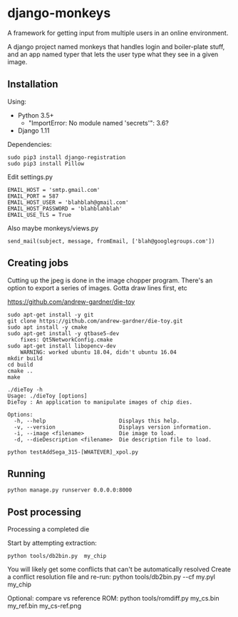 # django-monkeys
A framework for getting input from multiple users in an online environment.

A django project named monkeys that handles login and boiler-plate stuff, 
and an app named typer that lets the user type what they see in a given image.


## Installation

Using:
  * Python 3.5+
    * "ImportError: No module named 'secrets'": 3.6?
  * Django 1.11


Dependencies:

```
sudo pip3 install django-registration
sudo pip3 install Pillow
```

Edit settings.py

```
EMAIL_HOST = 'smtp.gmail.com'
EMAIL_PORT = 587
EMAIL_HOST_USER = 'blahblah@gmail.com'
EMAIL_HOST_PASSWORD = 'blahblahblah'
EMAIL_USE_TLS = True
```

Also maybe monkeys/views.py

    send_mail(subject, message, fromEmail, ['blah@googlegroups.com'])


## Creating jobs

Cutting up the jpeg is done in the image chopper program. There's an option to export a series of images. Gotta draw lines first, etc

https://github.com/andrew-gardner/die-toy

```
sudo apt-get install -y git
git clone https://github.com/andrew-gardner/die-toy.git
sudo apt install -y cmake
sudo apt-get install -y qtbase5-dev
    fixes: Qt5NetworkConfig.cmake
sudo apt-get install libopencv-dev
    WARNING: worked ubuntu 18.04, didn't ubuntu 16.04
mkdir build
cd build
cmake ..
make

./dieToy -h
Usage: ./dieToy [options]
DieToy : An application to manipulate images of chip dies.

Options:
  -h, --help                       Displays this help.
  -v, --version                    Displays version information.
  -i, --image <filename>           Die image to load.
  -d, --dieDescription <filename>  Die description file to load.
```

```
python testAddSega_315-[WHATEVER]_xpol.py
```

## Running

    python manage.py runserver 0.0.0.0:8000

## Post processing

Processing a completed die

Start by attempting extraction:

    python tools/db2bin.py  my_chip

You will likely get some conflicts that can't be automatically resolved
Create a conflict resolution file and re-run:
python tools/db2bin.py --cf my.pyl  my_chip

Optional: compare vs reference ROM: python tools/romdiff.py my_cs.bin my_ref.bin my_cs-ref.png

